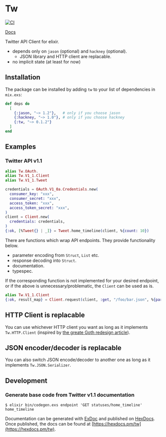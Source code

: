 # Tw

[![CI](https://github.com/en30/tw/actions/workflows/ci.yml/badge.svg)](https://github.com/en30/tw/actions/workflows/ci.yml)

[Docs](https://hexdocs.pm/tw)

<!-- MDOC !-->

Twitter API Client for elixir.

- depends only on `jason` (optional) and `hackney` (optional).
  - JSON library and HTTP client are replacable.
- no implicit state (at least for now)

## Installation

The package can be installed by adding `tw` to your list of dependencies in `mix.exs`:

```elixir
def deps do
  [
    {:jason, "~> 1.2"},   # only if you choose jason
    {:hackney, "~> 1.0"}, # only if you choose hackney
    {:tw, "~> 0.1.2"}
  ]
end
```

## Examples

### Twitter API v1.1

```elixir
alias Tw.OAuth.
alias Tw.V1_1.Client
alias Tw.V1_1.Tweet

credentials = OAuth.V1_0a.Credentials.new(
  consumer_key: "xxx",
  consumer_secret: "xxx",
  access_token: "xxx",
  access_token_secret: "xxx",
)
client = Client.new(
  credentials: credentials,
)
{:ok, [%Tweet{} | _]} = Tweet.home_timeline(client, %{count: 10})
```

There are functions which wrap API endpoints. They provide functionality below.

- parameter encoding from `Struct`, `List` etc.
- response decoding into `Struct`.
- documentation.
- typespec.

If the corresponding function is not implemented for your desired endpoint, or if the above is unnecessary/problematic, the `Client` can be used as is.

```elixir
alias Tw.V1_1.Client
{:ok, result_map} = Client.request(client, :get, "/foo/bar.json", %{param_1: 2})
```

## HTTP Client is replacable

You can use whichever HTTP client you want as long as it implements `Tw.HTTP.Client` (inspired by [the greate Goth redesign article](https://dashbit.co/blog/goth-redesign)).

## JSON encoder/decoder is replacable

You can also switch JSON encode/decoder to another one as long as it implements `Tw.JSON.Serializer`.

<!-- MDOC !-->

## Development

### Generate base code from Twitter v1.1 documentation

```console
$ elixir bin/codegen.exs endpoint 'GET statuses/home_timeline' home_timeline
```

Documentation can be generated with [ExDoc](https://github.com/elixir-lang/ex_doc)
and published on [HexDocs](https://hexdocs.pm). Once published, the docs can
be found at [https://hexdocs.pm/tw](https://hexdocs.pm/tw).
